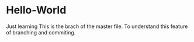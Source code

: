 # Hello-World
Just learning
This is the brach of the master file. To understand this feature of branching and commiting.
